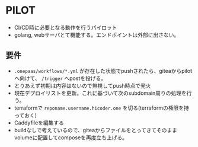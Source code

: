 # PILOT
- CI/CD時に必要となる動作を行うパイロット
- golang, webサーバとて機能する。エンドポイントは外部に出さない。

## 要件
- `.onepaas/workflows/*.yml` が存在した状態でpushされたら、giteaからpilotへ向けて、 `/trigger` へpostを投げる。
- とりあえず初期は内容はないので無視してpush時点で発火
- 現在デプロイリストを更新。これに基づいて次のsubdomain周りの処理を行う。
- terraformで `reponame.username.hicoder.one` を切る(terraformの権限を持っておく)
- Caddyfileを編集する
- buildなしで考えているので、giteaからファイルをとってきてそのままvolumeに配置してcomposeを再度立ち上げる。
